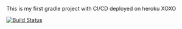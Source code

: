 This is my first gradle project with CI/CD deployed on heroku
XOXO

[![Build Status](https://app.travis-ci.com/isilkarabeyaksakalli/part1.svg?branch=main)](https://app.travis-ci.com/isilkarabeyaksakalli/part1)
